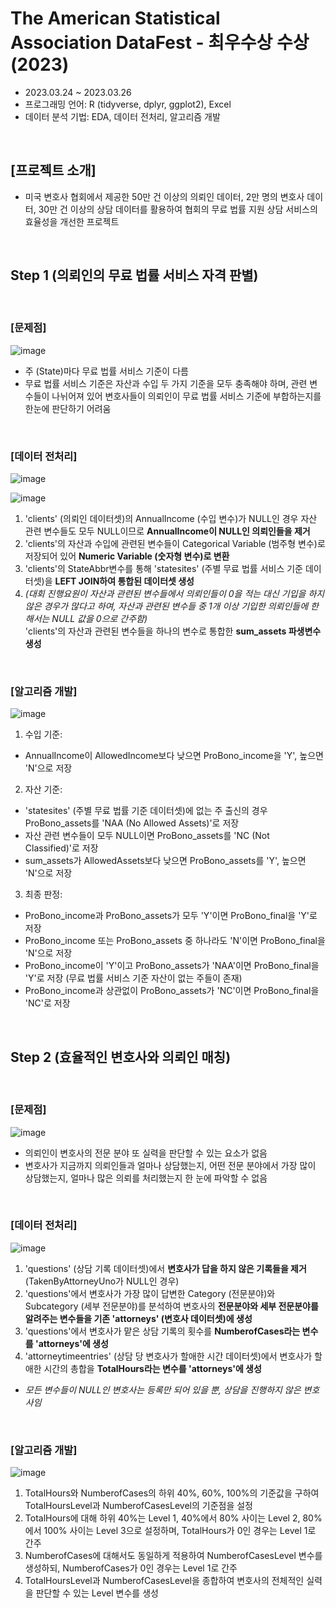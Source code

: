 # The American Statistical Association DataFest - 최우수상 수상 (2023)
* 2023.03.24 ~ 2023.03.26
* 프로그래밍 언어: R (tidyverse, dplyr, ggplot2), Excel
* 데이터 분석 기법: EDA, 데이터 전처리, 알고리즘 개발

<br/>

## [프로젝트 소개]
* 미국 변호사 협회에서 제공한 50만 건 이상의 의뢰인 데이터, 2만 명의 변호사 데이터, 30만 건 이상의 상담 데이터를 활용하여 협회의 무료 법률 지원 상담 서비스의 효율성을 개선한 프로젝트

<br/>

## Step 1 (의뢰인의 무료 법률 서비스 자격 판별)

<br/>

### [문제점] 
![image](https://github.com/YounseoKim62/Data-Analysis-Projects-KR/assets/161654460/939aa7e5-9608-4938-b8f7-27e8f9676ae4)

* 주 (State)마다 무료 법률 서비스 기준이 다름
* 무료 법률 서비스 기준은 자산과 수입 두 가지 기준을 모두 충족해야 하며, 관련 변수들이 나뉘어져 있어 변호사들이 의뢰인이 무료 법률 서비스 기준에 부합하는지를 한눈에 판단하기 어려움

<br/>

### [데이터 전처리]
![image](https://github.com/YounseoKim62/Data-Analysis-Projects-KR/assets/161654460/b58d7fae-e693-47d0-8499-118eab79f4ac)

![image](https://github.com/YounseoKim62/Data-Analysis-Projects-KR/assets/161654460/1c9d95f5-dbf8-4ef1-8720-3960da4b39ee)

1. 'clients' (의뢰인 데이터셋)의 AnnualIncome (수입 변수)가 NULL인 경우 자산 관련 변수들도 모두 NULL이므로 **AnnualIncome이 NULL인 의뢰인들을 제거**
2. 'clients'의 자산과 수입에 관련된 변수들이 Categorical Variable (범주형 변수)로 저장되어 있어 **Numeric Variable (숫자형 변수)로 변환**
3. 'clients'의 StateAbbr변수를 통해 'statesites' (주별 무료 법률 서비스 기준 데이터셋)을 **LEFT JOIN하여 통합된 데이터셋 생성**
4. *(대회 진행요원이 자산과 관련된 변수들에서 의뢰인들이 0을 적는 대신 기입을 하지 않은 경우가 많다고 하여, 자산과 관련된 변수들 중 1개 이상 기입한 의뢰인들에 한해서는 NULL 값을 0으로 간주함)* <br/> 
'clients'의 자산과 관련된 변수들을 하나의 변수로 통합한 **sum_assets 파생변수 생성**

<br/> 

### [알고리즘 개발]
![image](https://github.com/YounseoKim62/Data-Analysis-Projects-KR/assets/161654460/64cb43c4-19ac-4c9f-9607-6429093e605b)

1. 수입 기준:
* AnnualIncome이 AllowedIncome보다 낮으면 ProBono_income을 'Y', 높으면 'N'으로 저장
2. 자산 기준:
* 'statesites' (주별 무료 법률 기준 데이터셋)에 없는 주 출신의 경우 ProBono_assets를 'NAA (No Allowed Assets)'로 저장
* 자산 관련 변수들이 모두 NULL이면 ProBono_assets를 'NC (Not Classified)'로 저장
* sum_assets가 AllowedAssets보다 낮으면 ProBono_assets를 'Y', 높으면 'N'으로 저장
3. 최종 판정:
* ProBono_income과 ProBono_assets가 모두 'Y'이면 ProBono_final을 'Y'로 저장
* ProBono_income 또는 ProBono_assets 중 하나라도 'N'이면 ProBono_final을 'N'으로 저장
* ProBono_income이 'Y'이고 ProBono_assets가 'NAA'이면 ProBono_final을 'Y'로 저장 (무료 법률 서비스 기준 자산이 없는 주들이 존재)
* ProBono_income과 상관없이 ProBono_assets가 'NC'이면 ProBono_final을 'NC'로 저장

<br/> 

## Step 2 (효율적인 변호사와 의뢰인 매칭)

<br/> 

### [문제점]
![image](https://github.com/YounseoKim62/Data-Analysis-Projects-KR/assets/161654460/eeb7287e-6b40-48e2-98dc-718d38fbf9a1)

* 의뢰인이 변호사의 전문 분야 또 실력을 판단할 수 있는 요소가 없음
* 변호사가 지금까지 의뢰인들과 얼마나 상담했는지, 어떤 전문 분야에서 가장 많이 상담했는지, 얼마나 많은 의뢰를 처리했는지 한 눈에 파악할 수 없음

 <br/> 

 ### [데이터 전처리]
![image](https://github.com/YounseoKim62/Data-Analysis-Projects-KR/assets/161654460/5e3f3bde-80ea-49ff-af3e-ab64c35441bd)

 1. 'questions' (상담 기록 데이터셋)에서 **변호사가 답을 하지 않은 기록들을 제거** (TakenByAttorneyUno가 NULL인 경우)
 2. 'questions'에서 변호사가 가장 많이 답변한 Category (전문분야)와 Subcategory (세부 전문분야)를 분석하여 변호사의 **전문분야와 세부 전문분야를 알려주는 변수들을 기존 'attorneys' (변호사 데이터셋)에 생성**
 3. 'questions'에서 변호사가 맡은 상담 기록의 횟수를 **NumberofCases라는 변수를 'attorneys'에 생성**
 4. 'attorneytimeentries' (상담 당 변호사가 할애한 시간 데이터셋)에서 변호사가 할애한 시간의 총합을 **TotalHours라는 변수를 'attorneys'에 생성**
* *모든 변수들이 NULL인 변호사는 등록만 되어 있을 뿐, 상담을 진행하지 않은 변호사임*

 <br/> 

### [알고리즘 개발]
![image](https://github.com/YounseoKim62/Data-Analysis-Projects-KR/assets/161654460/fae49738-c932-47a7-9297-56aa836132e5)

1. TotalHours와 NumberofCases의 하위 40%, 60%, 100%의 기준값을 구하여 TotalHoursLevel과 NumberofCasesLevel의 기준점을 설정
2. TotalHours에 대해 하위 40%는 Level 1, 40%에서 80% 사이는 Level 2, 80%에서 100% 사이는 Level 3으로 설정하며, TotalHours가 0인 경우는 Level 1로 간주
3. NumberofCases에 대해서도 동일하게 적용하여 NumberofCasesLevel 변수를 생성하되, NumberofCases가 0인 경우는 Level 1로 간주
4. TotalHoursLevel과 NumberofCasesLevel을 종합하여 변호사의 전체적인 실력을 판단할 수 있는 Level 변수를 생성
   


